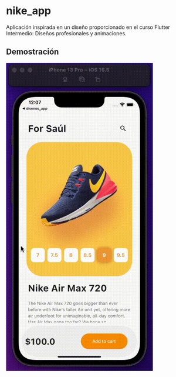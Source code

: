 # nike_app

Aplicación inspirada en un diseño proporcionado en el curso Flutter Intermedio: Diseños profesionales y animaciones.

## Demostración
![til](./demo_nike_app.gif)